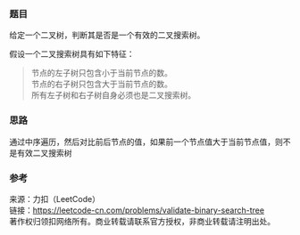 ### 题目
给定一个二叉树，判断其是否是一个有效的二叉搜索树。

假设一个二叉搜索树具有如下特征：
>节点的左子树只包含小于当前节点的数。  
>节点的右子树只包含大于当前节点的数。  
>所有左子树和右子树自身必须也是二叉搜索树。  

### 思路
通过中序遍历，然后对比前后节点的值，如果前一个节点值大于当前节点值，则不是有效二叉搜索树

### 参考
来源：力扣（LeetCode）  
链接：https://leetcode-cn.com/problems/validate-binary-search-tree  
著作权归领扣网络所有。商业转载请联系官方授权，非商业转载请注明出处。
